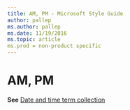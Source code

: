 ```yaml
---
title: AM, PM - Microsoft Style Guide
author: pallep
ms.author: pallep
ms.date: 11/19/2016
ms.topic: article
ms.prod = non-product specific
---
```


# AM, PM

**See** [Date and time term collection](/style-guide/a-z-word-list-term-collections/term-collections/date-time-terms "Click to ope Date and time term collection.")
